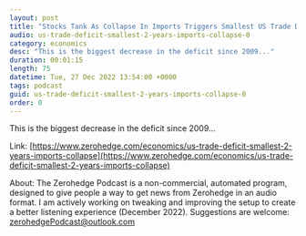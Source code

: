 ```yaml
---
layout: post
title: "Stocks Tank As Collapse In Imports Triggers Smallest US Trade Deficit In 2 Years"
audio: us-trade-deficit-smallest-2-years-imports-collapse-0
category: economics
desc: "This is the biggest decrease in the deficit since 2009..."
duration: 00:01:15
length: 75
datetime: Tue, 27 Dec 2022 13:54:00 +0000
tags: podcast
guid: us-trade-deficit-smallest-2-years-imports-collapse-0
order: 0
---
```

This is the biggest decrease in the deficit since 2009...

Link: [https://www.zerohedge.com/economics/us-trade-deficit-smallest-2-years-imports-collapse](https://www.zerohedge.com/economics/us-trade-deficit-smallest-2-years-imports-collapse)

About: The Zerohedge Podcast is a non-commercial, automated program, designed to give people a way to get news from Zerohedge in an audio format.  I am actively working on tweaking and improving the setup to create a better listening experience (December 2022).  Suggestions are welcome: [zerohedgePodcast@outlook.com](mailto:zerohedgePodcast@outlook.com)
